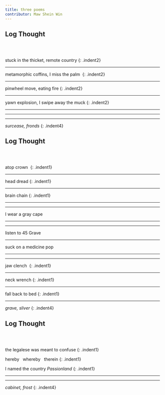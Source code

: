 ```yaml
---
title: three poems
contributor: Maw Shein Win
---
```


<style>
.indent1 {
    text-indent: 2rem;
}

.indent2 {
    text-indent: 3rem;
}

.indent3 {
    text-indent: 13.5rem;
}

.indent4 {
    text-indent: 16rem;
}

h2 {
    margin-bottom: 4rem!important;
}

</style>

## Log Thought 

stuck in the thicket, remote country
{: .indent2}

---

metamorphic coffins, I miss the palm 
{: .indent2}

---

pinwheel move, eating fire
{: .indent2}

---

yawn explosion, I swipe away the muck
{: .indent2}

---

---

---

*surcease, fronds*
{: .indent4}

## Log Thought

atop crown 
{: .indent1}

---

head dread
{: .indent1}

---

brain chain
{: .indent1}

---

---

I wear a gray cape

---

---

listen to 45 Grave

---

suck on a medicine pop

---

---

jaw clench 
{: .indent1}

---

neck wrench
{: .indent1}

---

fall back to bed
{: .indent1}

---

*grave, sliver*
{: .indent4}

## Log Thought

the legalese was meant to confuse
{: .indent1}

hereby&nbsp;&nbsp;&nbsp;whereby&nbsp;&nbsp;&nbsp;therein
{: .indent1}

I named the country *Passionland*
{: .indent1}

---

---

*cabinet, frost*
{: .indent4}
